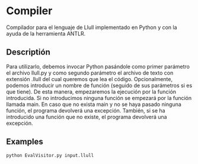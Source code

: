 # Compiler
Compilador para el lenguaje de Llull implementado en Python y con la ayuda de la herramienta ANTLR.

## Descriptión
Para utilizarlo, debemos invocar Python pasándole como primer parámetro el archivo llull.py y como segundo parámetro el archivo de texto con extensión .llull del cual
queremos que lea el código. Opcionalmente, podemos introducir un nombre de función (seguido de sus parámetros si es que tiene). De esta manera,
empezaremos la ejecución por la función introducida. Si no introducimos ninguna función se empezará por la función llamada main. En caso que no exista main y no se haya
pasado ninguna función, el programa devolverá una excepción. También, si se ha introducido una función que no existe, el programa devolverá una excepción.



## Examples

```bash
python EvalVisitor.py input.llull
```